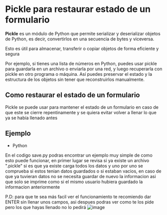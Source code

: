 # Pickle para restaurar estado de un formulario

**Pickle** es un módulo de Python que permite serializar y deserializar objetos de Python, es decir, convertirlos en una secuencia de bytes y viceversa.

Esto es útil para almacenar, transferir o copiar objetos de forma eficiente y segura

Por ejemplo, si tienes una lista de números en Python, puedes usar pickle para guardarla en un archivo o enviarla por una red, y luego recuperarla con pickle en otro programa o máquina. Así puedes preservar el estado y la estructura de los objetos sin tener que reconstruirlos manualmente.


## Como restaurar el estado de un formulario
Pickle se puede usar para mantener el estado de un formulario en caso de que este se cierre repentinamente y se quiera evitar volver a llenar lo que ya se había llenado antes

## Ejemplo
- Python

En el codigo save.py podras encontrar un ejemplo muy simple de como esto puede funcionar, en primer lugar se revisa si ya existe un archivo ".pickle" si es que ya existe carga todos los datos y uno por uno se comprueba si estos tenian datos guardados o si estaban vacios, en caso de que ya tuvieran datos no se necesita guardar de nuevo la informacion asi que solo se imprime como si el mismo usuario hubiera guardado la informacion anteriormente

P.D: para que te sea más facil ver el funcionamiento te recomiendo dar ENTER sin llenar unos campos, asi despues podras ver como te los pide pero los que hayas llenado no lo pedirá
![image](https://github.com/AndreaGasparMiramontes/Toleranteafallas/assets/142550697/66e0c05d-7ebb-4c44-ab29-2b796777e884)



